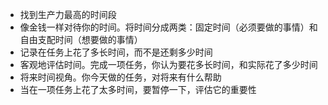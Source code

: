 - 找到生产力最高的时间段
- 像金钱一样对待你的时间。将时间分成两类：固定时间（必须要做的事情）和自由支配时间（想要做的事情）
- 记录在任务上花了多长时间，而不是还剩多少时间
- 客观地评估时间。完成一项任务，你认为要花多长时间，和实际花了多少时间
- 将来时间视角。你今天做的任务，对将来有什么帮助
- 当在一项任务上花了太多时间，要暂停一下，评估它的重要性

